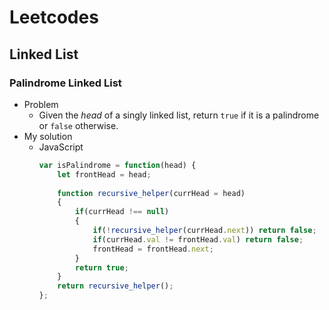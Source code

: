 # Leetcodes

## Linked List
### Palindrome Linked List
- Problem
    - Given the *head* of a singly linked list, return `true` if it is a palindrome or `false` otherwise.
- My solution
    - JavaScript
        ```js
        var isPalindrome = function(head) {
            let frontHead = head;
            
            function recursive_helper(currHead = head)
            {
                if(currHead !== null)
                {
                    if(!recursive_helper(currHead.next)) return false;
                    if(currHead.val != frontHead.val) return false;
                    frontHead = frontHead.next;
                }   
                return true;
            }
            return recursive_helper();
        };
        ```

